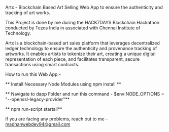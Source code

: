 Artx - Blockchain Based Art Selling Web App to ensure the authenticity and tracking of art works.

This Project is done by me during the HACK7DAYS Blockchain Hackathon conducted by Tezos India in associated with Chennai Institute of Technology.

Artx is a blockchain-based art sales platform that leverages decentralized ledger technology to ensure the authenticity and provenance tracking of artworks. It enables artists to tokenize their art, creating a unique digital representation of each piece, and facilitates transparent, secure transactions using smart contracts.

How to run this Web App:-

** Install Necessary Node Modules using npm install **

** Navigate to dapp Folder and run this command - $env:NODE_OPTIONS = "--openssl-legacy-provider"**

** npm run-script startall**

If you are facing any problems, reach out to me - madhanwebdev94@gmail.com
